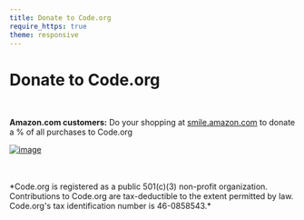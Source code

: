 ```yaml
---
title: Donate to Code.org
require_https: true
theme: responsive
---
```


# Donate to Code.org


<script async src="https://static-na.payments-amazon.com/OffAmazonPayments/us/js/Widgets.js"></script>
<script>
$(document).on("click", '#OffAmazonPaymentsWidgets0', function(){
  if($(".ap-dw-optional-input").val() == "$0" || $(".ap-dw-optional-input").val() == "0")
  {
    $("#OffAmazonPaymentsWidgets0").prop('disabled', true);
    $(".ap-dw-button").addClass("ap-dw-error-active");
    $(".ap-dw-optional-input-container").addClass("ap-dw-error-active");
    $(".ap-dw-button").prepend( "<p id=\"error-greater-than-zero\" style=\"margin-top:10px;\"><span class=\"ap-dw-error ap-dw-error-active\">You entered an invalid amount. Please enter an amount that is at least $5.</span></p>");
  }
});

$(document).on('change', $('.ap-dw-optional-input'), function() {
  if($(".ap-dw-optional-input").val() != "$0" || $(".ap-dw-optional-input").val() != "0") {
    $("p").remove("#error-greater-than-zero");
    $("#OffAmazonPaymentsWidgets0").prop('disabled', false);
  }
});
</script>
<div data-ap-widget-type="expressDonationWidget" data-ap-widget-theme="ap-light" data-ap-widget-default-amount="other" data-ap-signature="cwbobfUuhBUatFyRW0Y5a%2FTjupmufFbmcHht7O2CWbQ%3D" data-ap-seller-id="A2ZEA2ORKPFEVK" data-ap-access-key="AKIAJG5DO6KJZKJUYENA" data-ap-lwa-client-id="amzn1.application-oa2-client.694a4a0148f74b7d8e03b28c44fcf6f9" data-ap-return-url="https://code.org/donate" data-ap-currency-code="USD" data-ap-amount="0" data-ap-note="Thank you for joining us to bring computer science to all students! Your commitment is truly making a difference and enabling students to have a bright future." data-ap-shipping-address-required="false" data-ap-payment-action="AuthorizeAndCapture" style="width: 338px"
>
</div>

<br/>

**Amazon.com customers:**
Do your shopping at [smile.amazon.com](https://smile.amazon.com/) to donate a % of all purchases to Code.org

[![image](/images/guidestar.png)](http://www.guidestar.org/organizations/46-0858543/code-org.aspx)

<br />
<br />
*Code.org is registered as a public 501(c)(3) non-profit organization.
Contributions to Code.org are tax-deductible to the extent permitted by law.
Code.org's tax identification number is 46-0858543.*
